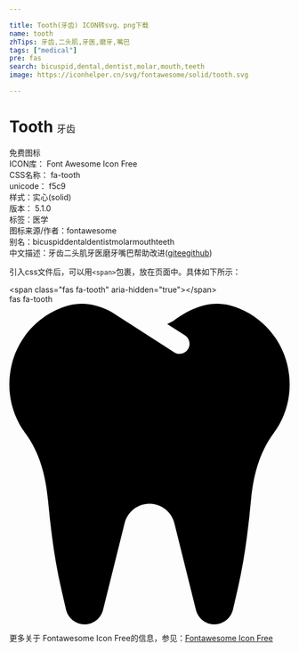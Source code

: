 ```yaml
---

title: Tooth(牙齿) ICON转svg、png下载
name: tooth
zhTips: 牙齿,二头肌,牙医,磨牙,嘴巴
tags: ["medical"]
pre: fas
search: bicuspid,dental,dentist,molar,mouth,teeth
image: https://iconhelper.cn/svg/fontawesome/solid/tooth.svg

---
```


# Tooth  <small style="font-size: 60%;font-weight: 100">牙齿</small>


<div class="detail-page">
<p>
<span><span class="badge-success badge">免费图标</span> </span>
<br/>
<span>
ICON库：
<span class="badge-secondary badge">Font Awesome Icon Free</span> 
</span>
<br/>
<span>
CSS名称：
<span class="badge-secondary badge">fa-tooth</span> 
</span>
<br/>
<span>
unicode：
<span class="badge-secondary badge">f5c9</span> 
<copy-btn content='f5c9' btn-title=""></copy-btn>
<copy-btn :content='String.fromCodePoint(parseInt("f5c9", 16))' btn-title="复制U"></copy-btn>
</span><br/><span>样式：<span class="badge-light badge">实心(solid)</span></span>
<br/>
<span>
版本：
<span class="badge-secondary badge">5.1.0</span> 
</span><br/><span>标签：<span class="badge-light badge"><router-link to="/tags/medical.html">医学</router-link></span></span>
<br/>
<span>图标来源/作者：<span class="badge-light badge">fontawesome</span></span> 
<br/>
<span>别名：<span class="badge-light badge">bicuspid</span><span class="badge-light badge">dental</span><span class="badge-light badge">dentist</span><span class="badge-light badge">molar</span><span class="badge-light badge">mouth</span><span class="badge-light badge">teeth</span></span><br/><span class="zh-detail">中文描述：<span class="badge-primary badge">牙齿</span><span class="badge-primary badge">二头肌</span><span class="badge-primary badge">牙医</span><span class="badge-primary badge">磨牙</span><span class="badge-primary badge">嘴巴</span><span class="help-link"><span>帮助改进</span>(<a href="https://gitee.com/liuwave/icon-helper/edit/master/json/fontawesome/solid/tooth.json" target="_blank" rel="noopener noreferrer">gitee</a><a href="https://github.com/liuwave/icon-helper/edit/master/json/fontawesome/solid/tooth.json" target="_blank" rel="noopener noreferrer">github</a></span>)</span><br/>
</p>
</div>
<div class="alert alert-dark">
  <i class="fas fa-tooth fa-xs"></i>
  <i class="fas fa-tooth fa-sm"></i>
  <i class="fas fa-tooth fa-lg"></i>
  <i class="fas fa-tooth fa-2x"></i>
  <i class="fas fa-tooth fa-3x"></i>
  <i class="fas fa-tooth fa-5x"></i>
  <i class="fas fa-tooth fa-7x"></i>
</div>
<div>
  <p>引入css文件后，可以用<code>&lt;span&gt;</code>包裹，放在页面中。具体如下所示：    
  </p>
  <div class="alert alert-primary" style="font-size: 14px">
    &lt;span class="fas fa-tooth" aria-hidden="true"&gt;&lt;/span&gt;
    <copy-btn content='<span class="fas fa-tooth" aria-hidden="true"></span>'></copy-btn>
  </div>
  <div class="alert alert-secondary">
    <i class="fas fa-tooth"
    style="font-size: 24px"
    aria-hidden="true"></i> fas fa-tooth
    <copy-btn content="fas fa-tooth" btn-title="复制图标名称"></copy-btn>
  </div>
</div>
<div id="svg" class="svg-wrap">
<svg xmlns="http://www.w3.org/2000/svg" viewBox="0 0 448 512"><path d="M443.98 96.25c-11.01-45.22-47.11-82.06-92.01-93.72-32.19-8.36-63 5.1-89.14 24.33-3.25 2.39-6.96 3.73-10.5 5.48l28.32 18.21c7.42 4.77 9.58 14.67 4.8 22.11-4.46 6.95-14.27 9.86-22.11 4.8L162.83 12.84c-20.7-10.85-43.38-16.4-66.81-10.31-44.9 11.67-81 48.5-92.01 93.72-10.13 41.62-.42 80.81 21.5 110.43 23.36 31.57 32.68 68.66 36.29 107.35 4.4 47.16 10.33 94.16 20.94 140.32l7.8 33.95c3.19 13.87 15.49 23.7 29.67 23.7 13.97 0 26.15-9.55 29.54-23.16l34.47-138.42c4.56-18.32 20.96-31.16 39.76-31.16s35.2 12.85 39.76 31.16l34.47 138.42c3.39 13.61 15.57 23.16 29.54 23.16 14.18 0 26.48-9.83 29.67-23.7l7.8-33.95c10.61-46.15 16.53-93.16 20.94-140.32 3.61-38.7 12.93-75.78 36.29-107.35 21.95-29.61 31.66-68.8 21.53-110.43z"/></svg>
</div>
<detail full-name='fa-tooth'></detail>

<Vssue title="关于“Tooth”的评论" />
    
<div><p>更多关于  Fontawesome Icon Free的信息，参见：<a target="_blank" href="https://iconhelper.cn/fontawesome.html">Fontawesome Icon Free</a>
</p></div>
